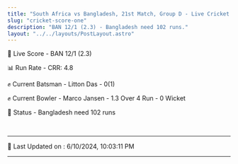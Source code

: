 ```yaml
---
title: "South Africa vs Bangladesh, 21st Match, Group D - Live Cricket Score"
slug: "cricket-score-one"
description: "BAN 12/1 (2.3) - Bangladesh need 102 runs."
layout: "../../layouts/PostLayout.astro"
---
```


🔴 Live Score - BAN 12/1 (2.3)  

📊 Run Rate - CRR: 4.8  

✊ Current Batsman - Litton Das - 0(1)  

✊ Current Bowler - Marco Jansen - 1.3 Over 4 Run - 0 Wicket  

📑 Status - Bangladesh need 102 runs

<br />

***

📝 Last Updated on : 6/10/2024, 10:03:11 PM

***

